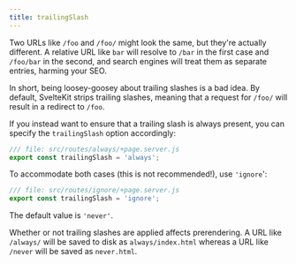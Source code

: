 ```yaml
---
title: trailingSlash
---
```


Two URLs like `/foo` and `/foo/` might look the same, but they're actually different. A relative URL like `bar` will resolve to `/bar` in the first case and `/foo/bar` in the second, and search engines will treat them as separate entries, harming your SEO.

In short, being loosey-goosey about trailing slashes is a bad idea. By default, SvelteKit strips trailing slashes, meaning that a request for `/foo/` will result in a redirect to `/foo`.

If you instead want to ensure that a trailing slash is always present, you can specify the `trailingSlash` option accordingly:

```js
/// file: src/routes/always/+page.server.js
export const trailingSlash = 'always';
```

To accommodate both cases (this is not recommended!), use `'ignore`':

```js
/// file: src/routes/ignore/+page.server.js
export const trailingSlash = 'ignore';
```

The default value is `'never'`.

Whether or not trailing slashes are applied affects prerendering. A URL like `/always/` will be saved to disk as `always/index.html` whereas a URL like `/never` will be saved as `never.html`.
